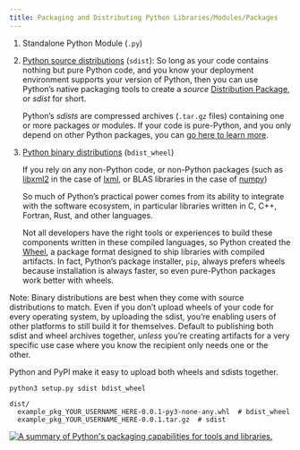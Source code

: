 ```yaml
---
title: Packaging and Distributing Python Libraries/Modules/Packages
---
```


1. Standalone Python Module (`.py`)

2. [Python source distributions](https://packaging.python.org/overview/#id7) (`sdist`): So long as your code contains nothing but pure Python code, and you know your deployment environment supports your version of Python, then you can use Python’s native packaging tools to create a *source* [Distribution Package](https://packaging.python.org/glossary/#term-Distribution-Package), or *sdist* for short.

   Python’s *sdists* are compressed archives (`.tar.gz` files) containing one or more packages or modules. If your code is pure-Python, and you only depend on other Python packages, you can [go here to learn more](https://docs.python.org/3/distutils/sourcedist.html).

3. [Python binary distributions](https://packaging.python.org/overview/#id8) (`bdist_wheel`)

   If you rely on any non-Python code, or non-Python packages (such as [libxml2](https://en.wikipedia.org/wiki/Libxml2) in the case of [lxml](https://pypi.org/project/lxml/), or BLAS libraries in the case of [numpy](https://pypi.org/project/numpy))

   So much of Python’s practical power comes from its ability to integrate with the software ecosystem, in particular libraries written in C, C++, Fortran, Rust, and other languages.

   Not all developers have the right tools or experiences to build these components written in these compiled languages, so Python created the [Wheel](https://packaging.python.org/glossary/#term-Wheel), a package format designed to ship libraries with compiled artifacts. In fact, Python’s package installer, `pip`, always prefers wheels because installation is always faster, so even pure-Python packages work better with wheels.

Note: Binary distributions are best when they come with source distributions to match. Even if you don’t upload wheels of your code for every operating system, by uploading the sdist, you’re enabling users of other platforms to still build it for themselves. Default to publishing both sdist and wheel archives together, *unless* you’re creating artifacts for a very specific use case where you know the recipient only needs one or the other.

Python and PyPI make it easy to upload both wheels and sdists together.

```
python3 setup.py sdist bdist_wheel

dist/
  example_pkg_YOUR_USERNAME_HERE-0.0.1-py3-none-any.whl  # bdist_wheel
  example_pkg_YOUR_USERNAME_HERE-0.0.1.tar.gz  # sdist
```



[![A summary of Python's packaging capabilities for tools and libraries.](https://packaging.python.org/_images/py_pkg_tools_and_libs.png)](https://packaging.python.org/_images/py_pkg_tools_and_libs.png)